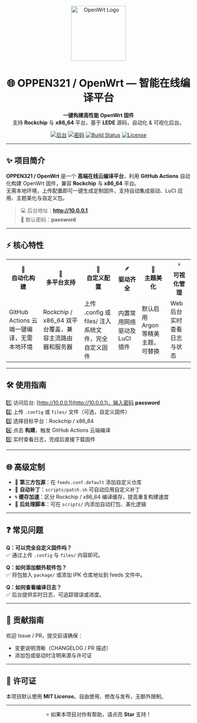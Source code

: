 <p align="center">
  <img src="https://raw.githubusercontent.com/oppen321/OpenWrt/main/docs/logo.png" width="150" alt="OpenWrt Logo">
</p>

<h1 align="center">🌐 OPPEN321 / OpenWrt — 智能在线编译平台</h1>

<p align="center">
  <strong>一键构建高性能 OpenWrt 固件</strong><br>
  支持 <b>Rockchip</b> 与 <b>x86_64</b> 平台，基于 <b>LEDE</b> 源码，自动化 & 可视化后台。
</p>

<p align="center">
  <a href="http://10.0.0.1"><img src="https://img.shields.io/badge/后台-10.0.0.1-blue.svg" alt="后台"></a>
  <a href="#"><img src="https://img.shields.io/badge/密码-password-red.svg" alt="密码"></a>
  <a href="https://github.com/oppen321/OpenWrt/actions/workflows/build.yml"><img src="https://github.com/oppen321/OpenWrt/workflows/Build/badge.svg" alt="Build Status"></a>
  <a href="#"><img src="https://img.shields.io/badge/License-MIT-green.svg" alt="License"></a>
</p>

---

## ✨ 项目简介

**OPPEN321 / OpenWrt** 是一个 **高端在线云编译平台**，利用 **GitHub Actions** 自动化构建 OpenWrt 固件，兼容 **Rockchip** 与 **x86_64** 平台。  
无需本地环境，上传配置即可一键生成定制固件，支持自动集成驱动、LuCI 应用、主题美化与自定义包。

> 💻 后台地址：<b>http://10.0.0.1</b>  
> 🔑 默认密码：<b>password</b>

---

## ⚡ 核心特性

<table>
<tr>
<td align="center">🚀<br><b>自动化构建</b></td>
<td align="center">🧩<br><b>多平台支持</b></td>
<td align="center">🧱<br><b>自定义配置</b></td>
<td align="center">🪶<br><b>驱动齐全</b></td>
<td align="center">💎<br><b>主题美化</b></td>
<td align="center">⚡<br><b>可视化管理</b></td>
</tr>
<tr>
<td>GitHub Actions 云端一键编译，无需本地环境</td>
<td>Rockchip / x86_64 双平台覆盖，兼容主流路由器和服务器</td>
<td>上传 .config 或 files/ 注入系统文件，完全自定义固件</td>
<td>内置常用网络驱动及 LuCI 插件</td>
<td>默认启用 Argon 等精美主题，可替换</td>
<td>Web 后台实时查看日志与状态</td>
</tr>
</table>

---

## 🛠 使用指南

1️⃣ 访问后台: [http://10.0.0.1](http://10.0.0.1)，输入密码 <b>password</b>  
2️⃣ 上传 `.config` 或 `files/` 文件（可选，自定义固件）  
3️⃣ 选择目标平台：Rockchip / x86_64  
4️⃣ 点击 **构建**，触发 GitHub Actions 云端编译  
5️⃣ 实时查看日志，完成后直接下载固件  

---

## 🌐 高级定制

- 🧰 **第三方包源**：在 `feeds.conf.default` 添加自定义仓库  
- 🧩 **自动补丁**：`scripts/patch.sh` 可自动应用自定义补丁  
- 🌀 **缓存加速**：区分 Rockchip / x86_64 编译缓存，提高重复构建速度  
- 🧬 **后处理脚本**：可在 `scripts/` 内添加自动打包、美化逻辑  

---

## ❓ 常见问题

**Q：可以完全自定义固件吗？**  
✅ 通过上传 `.config` 与 `files/` 内容即可。  

**Q：如何添加额外软件包？**  
✅ 将包放入 `package/` 或添加 IPK 仓库地址到 feeds 文件中。  

**Q：如何查看编译日志？**  
✅ 后台提供实时日志，可追踪错误或进度。  

---

## 🤝 贡献指南

欢迎 Issue / PR，提交前请确保：  
- 变更说明清晰（CHANGELOG / PR 描述）  
- 添加包或驱动时注明来源与许可证  

---

## 📜 许可证

本项目默认使用 **MIT License**。自由使用、修改与发布，无额外限制。  

---

<p align="center">
⭐ 如果本项目对你有帮助，请点亮 <b>Star</b> 支持！
</p>

